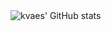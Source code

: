 <img align="left" alt="kvaes' GitHub stats" src="https://github-readme-stats.vercel.app/api?username=kvaes&show_icons=true&theme=radical" />
